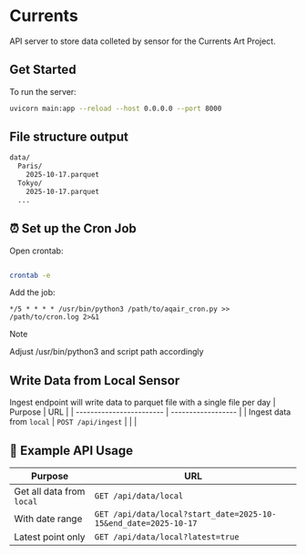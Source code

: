 # Currents

API server to store data colleted by sensor for the Currents Art Project. 


## Get Started

To run the server:
```bash
uvicorn main:app --reload --host 0.0.0.0 --port 8000
```

## File structure output

```bash
data/
  Paris/
    2025-10-17.parquet
  Tokyo/
    2025-10-17.parquet
  ...
```

## ⏰ Set up the Cron Job

Open crontab:
```bash

crontab -e
```

Add the job:
```
*/5 * * * * /usr/bin/python3 /path/to/aqair_cron.py >> /path/to/cron.log 2>&1
```

> [!NOTE]
> Adjust /usr/bin/python3 and script path accordingly


## Write Data from Local Sensor

Ingest endpoint will write data to parquet file with a single file per day
| Purpose                  | URL                |
| ------------------------ | ------------------ |
| Ingest data from `local` | `POST /api/ingest` |
|                          |


## 🧪 Example API Usage

| Purpose                   | URL                                                             |
| ------------------------- | --------------------------------------------------------------- |
| Get all data from `local` | `GET /api/data/local`                                           |
| With date range           | `GET /api/data/local?start_date=2025-10-15&end_date=2025-10-17` |
| Latest point only         | `GET /api/data/local?latest=true`                               |
